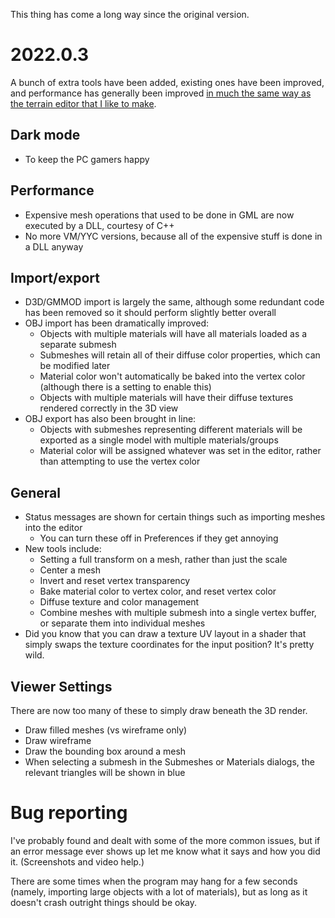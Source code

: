 This thing has come a long way since the original version.

# 2022.0.3

A bunch of extra tools have been added, existing ones have been improved, and performance has generally been improved [in much the same way as the terrain editor that I like to make](https://dragonite.itch.io/terrain/devlog/351687/major-update-new-features-improvements-and-other-such-things).

## Dark mode

 - To keep the PC gamers happy

## Performance

 - Expensive mesh operations that used to be done in GML are now executed by a DLL, courtesy of C++
 - No more VM/YYC versions, because all of the expensive stuff is done in a DLL anyway

## Import/export

 - D3D/GMMOD import is largely the same, although some redundant code has been removed so it should perform slightly better overall
 - OBJ import has been dramatically improved:
    - Objects with multiple materials will have all materials loaded as a separate submesh
    - Submeshes will retain all of their diffuse color properties, which can be modified later
    - Material color won't automatically be baked into the vertex color (although there is a setting to enable this)
    - Objects with multiple materials will have their diffuse textures rendered correctly in the 3D view
 - OBJ export has also been brought in line:
    - Objects with submeshes representing different materials will be exported as a single model with multiple materials/groups
    - Material color will be assigned whatever was set in the editor, rather than attempting to use the vertex color

## General

 - Status messages are shown for certain things such as importing meshes into the editor
    - You can turn these off in Preferences if they get annoying
 - New tools include:
    - Setting a full transform on a mesh, rather than just the scale
    - Center a mesh
    - Invert and reset vertex transparency
    - Bake material color to vertex color, and reset vertex color
    - Diffuse texture and color management
    - Combine meshes with multiple submesh into a single vertex buffer, or separate them into individual meshes
 - Did you know that you can draw a texture UV layout in a shader that simply swaps the texture coordinates for the input position? It's pretty wild.

## Viewer Settings

There are now too many of these to simply draw beneath the 3D render.

 - Draw filled meshes (vs wireframe only)
 - Draw wireframe
 - Draw the bounding box around a mesh
 - When selecting a submesh in the Submeshes or Materials dialogs, the relevant triangles will be shown in blue

# Bug reporting

I've probably found and dealt with some of the more common issues, but if an error message ever shows up let me know what it says and how you did it. (Screenshots and video help.)

There are some times when the program may hang for a few seconds (namely, importing large objects with a lot of materials), but as long as it doesn't crash outright things should be okay.